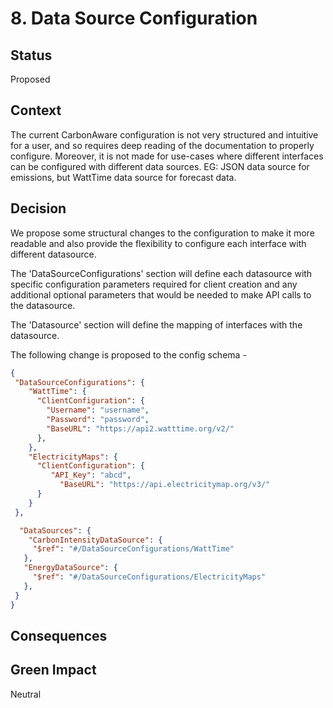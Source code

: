 # 8. Data Source Configuration

## Status

Proposed

## Context

The current CarbonAware configuration is not very structured and intuitive for a user, and so requires deep reading of the documentation to properly configure. Moreover, it is not made for use-cases where different interfaces can be configured with different data sources. EG: JSON data source for emissions, but WattTime data source for forecast data. 

## Decision
We propose some structural changes to the configuration to make it more readable and also provide the flexibility to configure each interface with different datasource. 

The 'DataSourceConfigurations' section will define each datasource with specific configuration parameters required for client creation and any additional optional parameters that would be needed to make API calls to the datasource. 

The 'Datasource' section will define the mapping of interfaces with the datasource.

The following change is proposed to the config schema -

```json
{
 "DataSourceConfigurations": {  
    "WattTime": {  
      "ClientConfiguration": {  
        "Username": "username",  
        "Password": "password",  
        "BaseURL": "https://api2.watttime.org/v2/"  
      }, 
    },  
    "ElectricityMaps": {  
      "ClientConfiguration": {  
         "API_Key": "abcd",  
     	   "BaseURL": "https://api.electricitymap.org/v3/"  
      }  
    }  
 },  

  "DataSources": {  
    "CarbonIntensityDataSource": {  
     "$ref": "#/DataSourceConfigurations/WattTime" 
   },  
   "EnergyDataSource": {  
     "$ref": "#/DataSourceConfigurations/ElectricityMaps" 
   },  
 }
}
```

## Consequences


## Green Impact

Neutral
